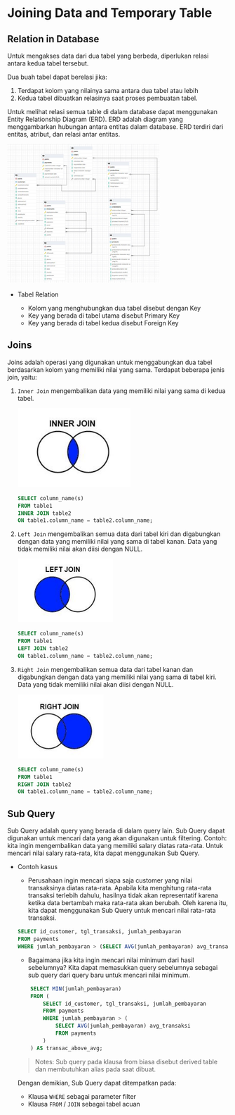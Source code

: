 # Joining Data and Temporary Table


## Relation in Database
Untuk mengakses data dari dua tabel yang berbeda, diperlukan relasi antara kedua tabel tersebut.

Dua buah tabel dapat berelasi jika:
1. Terdapat kolom yang nilainya sama antara dua tabel atau lebih    
2. Kedua tabel dibuatkan relasinya saat proses pembuatan tabel.

Untuk melihat relasi semua table di dalam database dapat menggunakan Entity Relationship Diagram (ERD). ERD adalah diagram yang menggambarkan hubungan antara entitas dalam database. ERD terdiri dari entitas, atribut, dan relasi antar entitas.

![alt text](image.png)

- Tabel Relation
    
    - Kolom yang menghubungkan dua tabel disebut dengan Key
    - Key yang berada di tabel utama disebut Primary Key
    - Key yang berada di tabel kedua disebut Foreign Key 


## Joins

Joins adalah operasi yang digunakan untuk menggabungkan dua tabel berdasarkan kolom yang memiliki nilai yang sama. Terdapat beberapa jenis join, yaitu:

1. `Inner Join` mengembalikan data yang memiliki nilai yang sama di kedua tabel.

    ![alt text](image-1.png)

    ```sql
    SELECT column_name(s)
    FROM table1
    INNER JOIN table2
    ON table1.column_name = table2.column_name;
    ```
2. `Left Join` mengembalikan semua data dari tabel kiri dan digabungkan dengan data yang memiliki nilai yang sama di tabel kanan. Data yang tidak memiliki nilai akan diisi dengan NULL.


    ![alt text](image-2.png)

    ```sql
    SELECT column_name(s)
    FROM table1
    LEFT JOIN table2
    ON table1.column_name = table2.column_name;
    ```

3. `Right Join` mengembalikan semua data dari tabel kanan dan digabungkan dengan data yang memiliki nilai yang sama di tabel kiri. Data yang tidak memiliki nilai akan diisi dengan NULL.

    ![alt text](image-3.png)

    ```sql
    SELECT column_name(s)
    FROM table1
    RIGHT JOIN table2
    ON table1.column_name = table2.column_name;
    ```


## Sub Query

Sub Query adalah query yang berada di dalam query lain. Sub Query dapat digunakan untuk mencari data yang akan digunakan untuk filtering. Contoh: kita ingin mengembalikan data yang memiliki salary diatas rata-rata. Untuk mencari nilai salary rata-rata, kita dapat menggunakan Sub Query.

- Contoh kasus

    - Perusahaan ingin mencari siapa saja customer yang nilai transaksinya diatas rata-rata. Apabila kita menghitung rata-rata transaksi terlebih dahulu, hasilnya tidak akan representatif karena ketika data bertambah maka rata-rata akan berubah. Oleh karena itu, kita dapat menggunakan Sub Query untuk mencari nilai rata-rata transaksi.

    ```sql
    SELECT id_customer, tgl_transaksi, jumlah_pembayaran
    FROM payments
    WHERE jumlah_pembayaran > (SELECT AVG(jumlah_pembayaran) avg_transaksi FROM payments);
    ```

    - Bagaimana jika kita ingin mencari nilai minimum dari hasil sebelumnya? Kita dapat memasukkan query sebelumnya sebagai sub query dari query baru untuk mencari nilai minimum.

    ```sql
        SELECT MIN(jumlah_pembayaran)
        FROM (
            SELECT id_customer, tgl_transaksi, jumlah_pembayaran
            FROM payments
            WHERE jumlah_pembayaran > (
                SELECT AVG(jumlah_pembayaran) avg_transaksi
                FROM payments
            )
        ) AS transac_above_avg;
    ```

    > Notes: Sub query pada klausa from biasa disebut derived table dan membutuhkan alias pada saat dibuat.


    Dengan demikian, Sub Query dapat ditempatkan pada:
    - Klausa `WHERE` sebagai parameter filter
    - Klausa `FROM` / `JOIN` sebagai tabel acuan